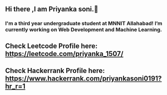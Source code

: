 ## Hi there ,I am Priyanka soni.👋

### I'm a third year undergraduate student at MNNIT Allahabad! I’m currently working on Web Development and Machine Learning.

## Check Leetcode Profile here: https://leetcode.com/priyanka_1507/
## Check Hackerrank Profile here: https://www.hackerrank.com/priyankasoni0191?hr_r=1
